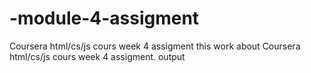 # -module-4-assigment
Coursera html/cs/js cours week 4 assigment
this work about Coursera html/cs/js cours week 4 assigment.
output
